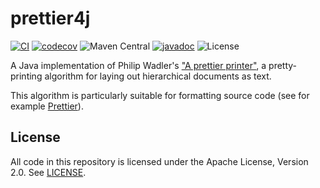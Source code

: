 # prettier4j

[![CI](https://github.com/opencastsoftware/prettier4j/actions/workflows/ci.yml/badge.svg)](https://github.com/opencastsoftware/prettier4j/actions/workflows/ci.yml)
[![codecov](https://codecov.io/gh/opencastsoftware/prettier4j/branch/main/graph/badge.svg?token=JHVF151VM1)](https://codecov.io/gh/opencastsoftware/prettier4j)
![Maven Central](https://img.shields.io/maven-central/v/com.opencastsoftware/prettier4j)
 [![javadoc](https://javadoc.io/badge2/com.opencastsoftware/prettier4j/javadoc.svg)](https://javadoc.io/doc/com.opencastsoftware/prettier4j)
![License](https://img.shields.io/github/license/opencastsoftware/prettier4j?color=blue)

A Java implementation of Philip Wadler's ["A prettier printer"](https://homepages.inf.ed.ac.uk/wadler/papers/prettier/prettier.pdf), a pretty-printing algorithm for laying out hierarchical documents as text.

This algorithm is particularly suitable for formatting source code (see for example [Prettier](https://prettier.io/)).

## License

All code in this repository is licensed under the Apache License, Version 2.0. See [LICENSE](./LICENSE).